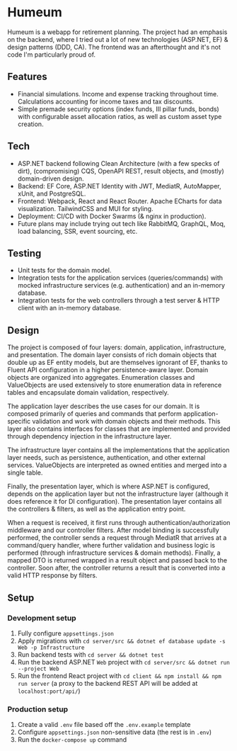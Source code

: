 # Humeum

Humeum is a webapp for retirement planning. The project had an emphasis on the backend, where I tried out a lot of new technologies (ASP.NET, EF) & design patterns (DDD, CA). The frontend was an afterthought and it's not code I'm particularly proud of.

## Features

* Financial simulations. Income and expense tracking throughout time. Calculations accounting for income taxes and tax discounts.
* Simple premade security options (index funds, III pillar funds, bonds) with configurable asset allocation ratios, as well as custom asset type creation.

## Tech

* ASP.NET backend following Clean Architecture (with a few specks of dirt), (compromising) CQS, OpenAPI REST, result objects, and (mostly) domain-driven design.
* Backend: EF Core, ASP.NET Identity with JWT, MediatR, AutoMapper, xUnit, and PostgreSQL.
* Frontend: Webpack, React and React Router. Apache ECharts for data visualization. TailwindCSS and MUI for styling.
* Deployment: CI/CD with Docker Swarms (& nginx in production).
* Future plans may include trying out tech like RabbitMQ, GraphQL, Moq, load balancing, SSR, event sourcing, etc.

## Testing

* Unit tests for the domain model.
* Integration tests for the application services (queries/commands) with mocked infrastructure services (e.g. authentication) and an in-memory database.
* Integration tests for the web controllers through a test server & HTTP client with an in-memory database.

## Design

The project is composed of four layers: domain, application, infrastructure, and presentation. The domain layer consists of rich domain objects that double up as EF entity models, but are themselves ignorant of EF, thanks to Fluent API configuration in a higher persistence-aware layer. Domain objects are organized into aggregates. Enumeration classes and ValueObjects are used extensively to store enumeration data in reference tables and encapsulate domain validation, respectively.

The application layer describes the use cases for our domain. It is composed primarily of queries and commands that perform application-specific validation and work with domain objects and their methods. This layer also contains interfaces for classes that are implemented and provided through dependency injection in the infrastructure layer.

The infrastructure layer contains all the implementations that the application layer needs, such as persistence, authentication, and other external services. ValueObjects are interpreted as owned entities and merged into a single table.

Finally, the presentation layer, which is where ASP.NET is configured, depends on the application layer but not the infrastructure layer (although it does reference it for DI configuration). The presentation layer contains all the controllers & filters, as well as the application entry point.

When a request is received, it first runs through authentication/authorization middleware and our controller filters. After model binding is successfully performed, the controller sends a request through MediatR that arrives at a command/query handler, where further validation and business logic is performed (through infrastructure services & domain methods). Finally, a mapped DTO is returned wrapped in a result object and passed back to the controller. Soon after, the controller returns a result that is converted into a valid HTTP response by filters.

## Setup

### Development setup

1. Fully configure `appsettings.json`
1. Apply migrations with `cd server/src && dotnet ef database update -s Web -p Infrastructure`
1. Run backend tests with `cd server && dotnet test`
1. Run the backend ASP.NET `Web` project with `cd server/src && dotnet run --project Web`
1. Run the frontend React project with `cd client && npm install && npm run server` (a proxy to the backend REST API will be added at `localhost:port/api/`)

### Production setup

1. Create a valid `.env` file based off the `.env.example` template
1. Configure `appsettings.json` non-sensitive data (the rest is in `.env`)
1. Run the `docker-compose up` command
